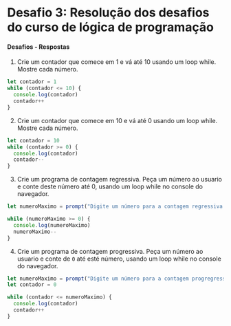 # Desafio 3: Resolução dos desafios do curso de lógica de programação

#### Desafios - Respostas

1. Crie um contador que comece em 1 e vá até 10 usando um loop while. Mostre cada número.

```js
let contador = 1
while (contador <= 10) {
  console.log(contador)
  contador++
}
```

2. Crie um contador que comece em 10 e vá até 0 usando um loop while. Mostre cada número.

```js
let contador = 10
while (contador >= 0) {
  console.log(contador)
  contador--
}
```

3. Crie um programa de contagem regressiva. Peça um número ao usuario e conte deste número até 0, usando um loop while no console do navegador.

```js
let numeroMaximo = prompt("Digite um número para a contagem regressiva:")

while (numeroMaximo >= 0) {
  console.log(numeroMaximo)
  numeroMaximo--
}
```

4. Crie um programa de contagem progressiva. Peça um número ao usuario e conte de `0` até esté número, usando um loop while no console do navegador.

```js
let numeroMaximo = prompt("Digite um número para a contagem progregressiva:")
let contador = 0

while (contador <= numeroMaximo) {
  console.log(contador)
  contador++
}
```
